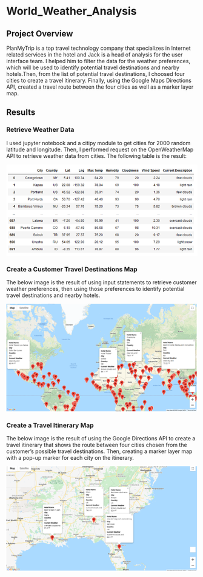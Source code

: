 # World_Weather_Analysis

## Project Overview

PlanMyTrip is a top travel technology company that specializes in Internet related services in the hotel and Jack is a head of analysis for the user interface team. I helped him to filter the data for the weather preferences, which will be used to identify potential travel destinations and nearby hotels.Then, from the list of potential travel destinations, I choosed four cities to create a travel itinerary. Finally, using the Google Maps Directions API, created a travel route between the four cities as well as a marker layer map.

## Results

### Retrieve Weather Data

I used jupyter notebook and a citipy module to get cities for 2000 random latitude and longitude. Then, I performed request on the OpenWeatherMap API to retrieve weather data from cities. The following table is the result:

![](https://github.com/Nazanin-hub/World_Weather_Analysis/blob/main/Weather_Database/Weather_Database%20Result.png)


### Create a Customer Travel Destinations Map

The below image is the result of using input statements to retrieve customer weather preferences, then using those preferences to identify potential travel destinations and nearby hotels.

![](https://github.com/Nazanin-hub/World_Weather_Analysis/blob/main/Vacation_Search/WeatherPy_vacation_map.png)

### Create a Travel Itinerary Map

The below image is the result of using the Google Directions API to create a travel itinerary that shows the route between four cities chosen from the customer’s possible travel destinations. Then, creating a marker layer map with a pop-up marker for each city on the itinerary.

![](https://github.com/Nazanin-hub/World_Weather_Analysis/blob/main/Vacation_Itinerary/WeatherPy_travel_map_markers.png)
